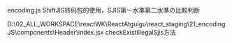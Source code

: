 encoding.js ShiftJIS转码包的使用，SJIS第一水準第二水準の比較判断

D:\02_ALL_WORKSPACE\reactWK\ReactAtguigu\react_staging\21_encodingJS\components\Header\index.jsx
checkExistIllegalSjis方法
